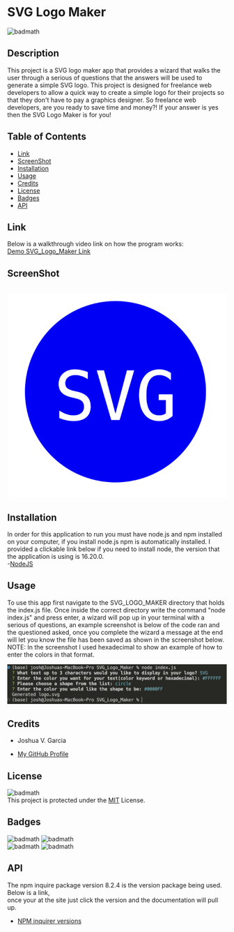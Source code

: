 # SVG Logo Maker

![badmath](https://img.shields.io/badge/License-MIT-yellow)<br>

## Description

This project is a SVG logo maker app that provides a wizard that walks the user through a serious of questions that the answers will be used to generate a simple SVG logo. This project is designed for freelance web developers to allow a quick way to create a simple logo for their projects so that they don't have to pay a graphics designer. So freelance web developers, are you ready to save time and money?! If your answer is yes then the SVG Logo Maker is for you!

## Table of Contents

- [Link](#link)
- [ScreenShot](#screenshot)
- [Installation](#installation)
- [Usage](#usage)
- [Credits](#credits)
- [License](#license)
- [Badges](#badges)
- [API](#api)

## Link
Below is a walkthrough video link on how the program works:<br>
[Demo SVG_Logo_Maker Link](https://drive.google.com/file/d/1qmqkw3TaPqFZQuPUtu3Di1A6sD1tvohj/view)

## ScreenShot

<br>![Sample SVG Logo](./assets/exampleSVG.png)

## Installation

In order for this application to run you must have node.js and npm installed on your computer, if you install node.js npm is automatically installed. I provided a clickable link below if you need to install node, the version that the application is using is 16.20.0.<br> -[NodeJS](https://nodejs.org/en)

## Usage

To use this app first navigate to the SVG_LOGO_MAKER directory that holds the index.js file. Once inside the correct directory write the command "node index.js" and press enter, a wizard will pop up in your terminal with a serious of questions, an example screenshot is below of the code ran and the questioned asked, once you complete the wizard a message at the end will let you know the file has been saved as shown in the screenshot below. NOTE: In the screenshot I used hexadecimal to show an example of how to enter the colors in that format.

![wizard screenshot](./assets/wizardScreenshot.png)

## Credits

- Joshua V. Garcia

- [My GitHub Profile](https://github.com/garciajv86)

## License

![badmath](https://img.shields.io/badge/License-MIT-yellow)<br>
This project is protected under the [MIT](https://choosealicense.com/licenses/mit/) License.

## Badges

![badmath](https://img.shields.io/badge/-JAVASCRIPT-blue)
![badmath](https://img.shields.io/badge/-HTML-blue)<br>
![badmath](https://img.shields.io/badge/-Node.JS-brightgreen)
![badmath](https://img.shields.io/badge/-NPM-success)

## API

The npm inquire package version 8.2.4 is the version package being used. Below is a link,<br>
once your at the site just click the version and the documentation will pull up.

- [NPM inquirer versions](https://www.npmjs.com/package/inquirer/v/8.2.4?activeTab=versions)
